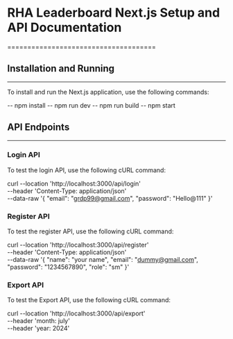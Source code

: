 # RHA Leaderboard Next.js Setup and API Documentation
=====================================

## Installation and Running
---------------

To install and run the Next.js application, use the following commands:

-- npm install
-- npm run dev
-- npm run build
-- npm start

## API Endpoints
-------------

### Login API

To test the login API, use the following cURL command:

curl --location 'http://localhost:3000/api/login' \
--header 'Content-Type: application/json' \
--data-raw '{
  "email": "grdp99@gmail.com",
  "password": "Hello@111"
}'

### Register API

To test the register API, use the following cURL command:

curl --location 'http://localhost:3000/api/register' \
--header 'Content-Type: application/json' \
--data-raw '{
       "name": "your name",
       "email": "dummy@gmail.com",
       "password": "1234567890",
       "role": "sm"
     }'

### Export API

To test the Export API, use the following cURL command:

curl --location 'http://localhost:3000/api/export' \
--header 'month: july' \
--header 'year: 2024'